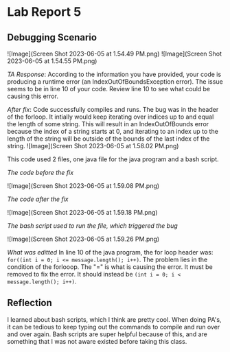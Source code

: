 # Lab Report 5

## Debugging Scenario

![Image](Screen Shot 2023-06-05 at 1.54.49 PM.png)
![Image](Screen Shot 2023-06-05 at 1.54.55 PM.png)

*TA Response*: According to the information you have provided, your code is producing a runtime error (an IndexOutOfBoundsException error). The issue seems to be in line 10 of your code. Review line 10 to see what could be causing this error. 

*After fix*: Code successfully compiles and runs. The bug was in the header of the forloop. It intially would keep iterating over indices up to and equal the length of some string. This will result in an IndexOutOfBounds error because the index of a string starts at 0, and iterating to an index up to the length of the string will be outside of the bounds of the last index of the string. 
![Image](Screen Shot 2023-06-05 at 1.58.02 PM.png)

This code used 2 files, one java file for the java program and a bash script. 

*The code before the fix*

![Image](Screen Shot 2023-06-05 at 1.59.08 PM.png)

*The code after the fix*

![Image](Screen Shot 2023-06-05 at 1.59.18 PM.png)

*The bash script used to run the file, which triggered the bug*

![Image](Screen Shot 2023-06-05 at 1.59.26 PM.png)

*What was editted*
In line 10 of the java program, the for loop header was: `for((int i = 0; i <= message.length(); i++)`. The problem lies in the condition of the forlooop. The "=" is what is causing the error. It must be removed to fix the error. It should instead be `(int i = 0; i < message.length(); i++)`.

## Reflection
I learned about bash scripts, which I think are pretty cool. When doing PA's, it can be tedious to keep typing out the commands to compile and run over and over again. Bash scripts are super helpful because of this, and are something that I was not aware existed before taking this class.
